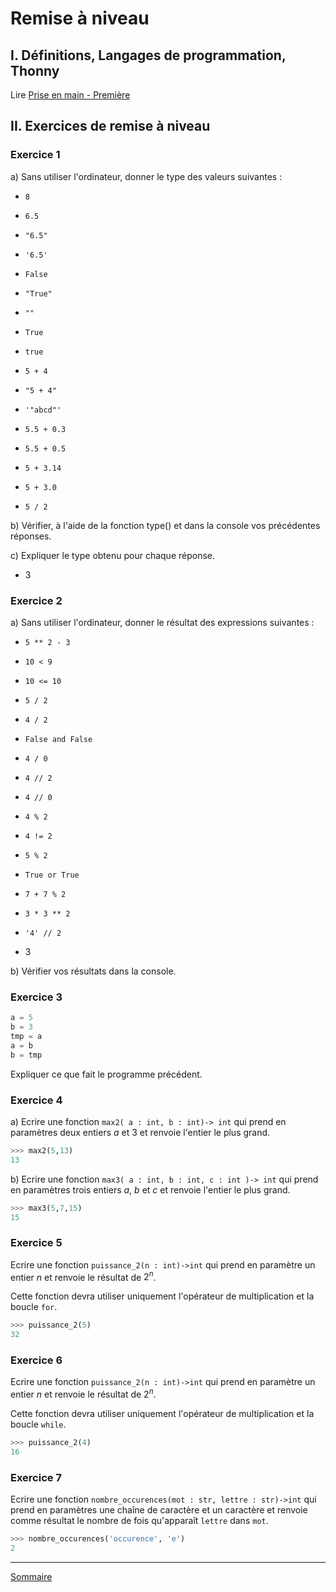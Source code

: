# Remise à niveau

## I. Définitions, Langages de programmation, Thonny

Lire [Prise en main - Première](./../../première/Prise_en_main/Prise_en_main.md)

## II. Exercices de remise à niveau

### Exercice 1

a) Sans utiliser l'ordinateur, donner le type des valeurs suivantes :

- `8`

- `6.5`

- `"6.5"`

- `'6.5'`

- `False`

- `"True"`

- `""`

- `True`

- `true`

- `5 + 4`

- `"5 + 4"`

- `'"abcd"'`

- `5.5 + 0.3`

- `5.5 + 0.5`

- `5 + 3.14`

- `5 + 3.0`

- `5 / 2`

b) Vérifier, à l'aide de la fonction type() et dans la console vos précédentes réponses.

c) Expliquer le type obtenu pour chaque réponse.

- $3$

### Exercice 2

a) Sans utiliser l'ordinateur, donner le résultat des expressions suivantes :

- `5 ** 2 - 3`

- `10 < 9`

- `10 <= 10`

- `5 / 2`

- `4 / 2`

- `False and False`

- `4 / 0`

- `4 // 2`

- `4 // 0`

- `4 % 2`

- `4 != 2`

- `5 % 2`

- `True or True`

- `7 + 7 % 2`

- `3 * 3 ** 2`

- `'4' // 2`

- $3$

b) Vérifier vos résultats dans la console.

### Exercice 3

```python
a = 5
b = 3
tmp = a
a = b
b = tmp
```

Expliquer ce que fait le programme précédent.

### Exercice 4

a) Ecrire une fonction ``max2( a : int, b : int)-> int`` qui prend en paramètres deux entiers $a$ et $3$ et renvoie l'entier le plus grand.



```python
>>> max2(5,13)
13
```

b) Ecrire une fonction ``max3( a : int, b : int, c : int )-> int`` qui prend en paramètres trois entiers $a$, $b$ et $c$ et renvoie l'entier le plus grand.

```python
>>> max3(5,7,15)
15
```

### Exercice 5

Ecrire une fonction `puissance_2(n : int)->int` qui prend en paramètre un entier $n$ et renvoie le résultat de $2^n$.

Cette fonction devra utiliser uniquement l'opérateur de multiplication et la boucle `for`.

```python
>>> puissance_2(5)
32
```

### Exercice 6

Ecrire une fonction `puissance_2(n : int)->int` qui prend en paramètre un entier $n$ et renvoie le résultat de $2^n$.

Cette fonction devra utiliser uniquement l'opérateur de multiplication et la boucle `while`.

```python
>>> puissance_2(4)
16
```

### Exercice 7

Ecrire une fonction `nombre_occurences(mot : str, lettre : str)->int` qui prend en paramètres une chaîne de caractère et un caractère et renvoie comme résultat le nombre de fois qu'apparaît `lettre` dans `mot`.

```python
>>> nombre_occurences('occurence', 'e')
2
```
______________

[Sommaire](./../../terminale/)